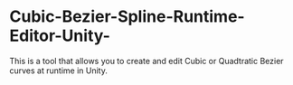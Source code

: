# Cubic-Bezier-Spline-Runtime-Editor-Unity-

This is a tool that allows you to create and edit Cubic or Quadtratic Bezier curves at runtime in Unity. 
